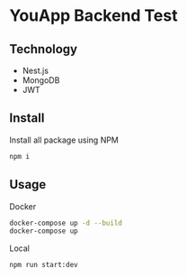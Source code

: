 # YouApp Backend Test

## Technology

- Nest.js
- MongoDB
- JWT

## Install

Install all package using NPM

```bash
npm i
```

## Usage

Docker

```bash
docker-compose up -d --build
docker-compose up
```

Local

```bash
npm run start:dev
```
